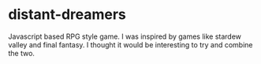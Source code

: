 # distant-dreamers
Javascript based RPG style game. I was inspired by games like stardew valley and final fantasy. I thought it would be interesting to try and combine the two.
